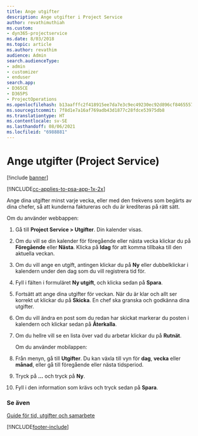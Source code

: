 ```yaml
---
title: Ange utgifter
description: Ange utgifter i Project Service
author: revathimuthiah
ms.custom:
- dyn365-projectservice
ms.date: 8/03/2018
ms.topic: article
ms.author: revathim
audience: Admin
search.audienceType:
- admin
- customizer
- enduser
search.app:
- D365CE
- D365PS
- ProjectOperations
ms.openlocfilehash: b13aafffc2f418915ee7da7e3c9ec49230ec92d896cf8465557347c269df57f3
ms.sourcegitcommit: 7f8d1e7a16af769adb43d1877c28fdce53975db8
ms.translationtype: HT
ms.contentlocale: sv-SE
ms.lasthandoff: 08/06/2021
ms.locfileid: "6988881"
---
```

# <a name="enter-expenses-project-service"></a>Ange utgifter (Project Service)

[!include [banner](../includes/psa-now-project-operations.md)]

[!INCLUDE[cc-applies-to-psa-app-1x-2x](../includes/cc-applies-to-psa-app-1x-2x.md)]

Ange dina utgifter minst varje vecka, eller med den frekvens som begärts av dina chefer, så att kunderna faktureras och du är krediteras på rätt sätt.  
  
 Om du använder webbappen:  
  
1. Gå till **Project Service > Utgifter**. Din kalender visas.  
  
2. Om du vill se din kalender för föregående eller nästa vecka klickar du på **Föregående** eller **Nästa**. Klicka på **Idag** för att komma tillbaka till den aktuella veckan.  
  
3. Om du vill ange en utgift, antingen klickar du på **Ny** eller dubbelklickar i kalendern under den dag som du vill registrera tid för.  
  
4. Fyll i fälten i formuläret **Ny utgift**, och klicka sedan på **Spara**.  
  
5. Fortsätt att ange dina utgifter för veckan. När du är klar och allt ser korrekt ut klickar du på **Skicka**. En chef ska granska och godkänna dina utgifter.  
  
6. Om du vill ändra en post som du redan har skickat markerar du posten i kalendern och klickar sedan på **Återkalla**.  
  
7. Om du hellre vill se en lista över vad du arbetar klickar du på **Rutnät**.  
  
   Om du använder mobilappen:  
  
8. Från menyn, gå till **Utgifter**.     Du kan växla till vyn för **dag**, **vecka** eller **månad**, eller gå till föregående eller nästa tidsperiod.  
  
9. Tryck på **…** och tryck på **Ny**.  
  
10. Fyll i den information som krävs och tryck sedan på **Spara**.  
  
### <a name="see-also"></a>Se även  
 [Guide för tid, utgifter och samarbete](../psa/time-expense-collaboration-guide.md)


[!INCLUDE[footer-include](../includes/footer-banner.md)]